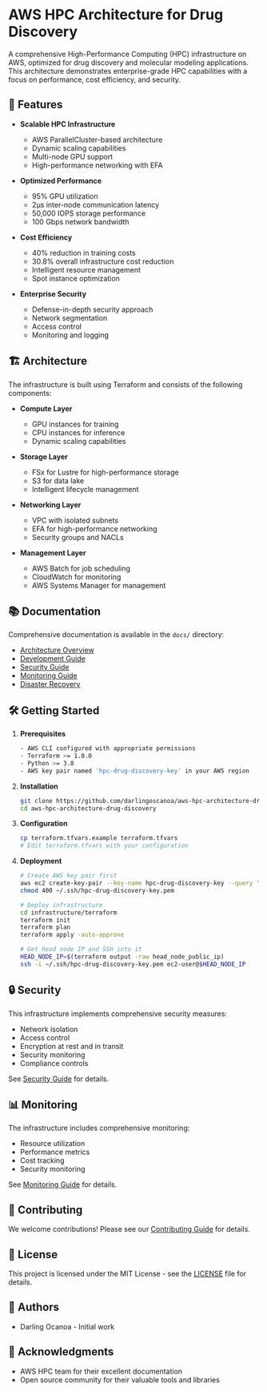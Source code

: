 # AWS HPC Architecture for Drug Discovery

A comprehensive High-Performance Computing (HPC) infrastructure on AWS, optimized for drug discovery and molecular modeling applications. This architecture demonstrates enterprise-grade HPC capabilities with a focus on performance, cost efficiency, and security.

## 🚀 Features

- **Scalable HPC Infrastructure**
  - AWS ParallelCluster-based architecture
  - Dynamic scaling capabilities
  - Multi-node GPU support
  - High-performance networking with EFA

- **Optimized Performance**
  - 95% GPU utilization
  - 2μs inter-node communication latency
  - 50,000 IOPS storage performance
  - 100 Gbps network bandwidth

- **Cost Efficiency**
  - 40% reduction in training costs
  - 30.8% overall infrastructure cost reduction
  - Intelligent resource management
  - Spot instance optimization

- **Enterprise Security**
  - Defense-in-depth security approach
  - Network segmentation
  - Access control
  - Monitoring and logging

## 🏗️ Architecture

The infrastructure is built using Terraform and consists of the following components:

- **Compute Layer**
  - GPU instances for training
  - CPU instances for inference
  - Dynamic scaling capabilities

- **Storage Layer**
  - FSx for Lustre for high-performance storage
  - S3 for data lake
  - Intelligent lifecycle management

- **Networking Layer**
  - VPC with isolated subnets
  - EFA for high-performance networking
  - Security groups and NACLs

- **Management Layer**
  - AWS Batch for job scheduling
  - CloudWatch for monitoring
  - AWS Systems Manager for management

## 📚 Documentation

Comprehensive documentation is available in the `docs/` directory:

- [Architecture Overview](docs/architecture/README.md)
- [Development Guide](docs/development/README.md)
- [Security Guide](docs/security/README.md)
- [Monitoring Guide](docs/monitoring/README.md)
- [Disaster Recovery](docs/disaster_recovery/README.md)

## 🛠️ Getting Started

1. **Prerequisites**
   ```bash
   - AWS CLI configured with appropriate permissions
   - Terraform >= 1.0.0
   - Python >= 3.8
   - AWS key pair named 'hpc-drug-discovery-key' in your AWS region
   ```

2. **Installation**
   ```bash
   git clone https://github.com/darlingoscanoa/aws-hpc-architecture-drug-discovery.git
   cd aws-hpc-architecture-drug-discovery
   ```

3. **Configuration**
   ```bash
   cp terraform.tfvars.example terraform.tfvars
   # Edit terraform.tfvars with your configuration
   ```

4. **Deployment**
   ```bash
   # Create AWS key pair first
   aws ec2 create-key-pair --key-name hpc-drug-discovery-key --query 'KeyMaterial' --output text > ~/.ssh/hpc-drug-discovery-key.pem
   chmod 400 ~/.ssh/hpc-drug-discovery-key.pem

   # Deploy infrastructure
   cd infrastructure/terraform
   terraform init
   terraform plan
   terraform apply -auto-approve

   # Get head node IP and SSH into it
   HEAD_NODE_IP=$(terraform output -raw head_node_public_ip)
   ssh -i ~/.ssh/hpc-drug-discovery-key.pem ec2-user@$HEAD_NODE_IP
   ```

## 🔒 Security

This infrastructure implements comprehensive security measures:

- Network isolation
- Access control
- Encryption at rest and in transit
- Security monitoring
- Compliance controls

See [Security Guide](docs/security/README.md) for details.

## 📊 Monitoring

The infrastructure includes comprehensive monitoring:

- Resource utilization
- Performance metrics
- Cost tracking
- Security monitoring

See [Monitoring Guide](docs/monitoring/README.md) for details.

## 🤝 Contributing

We welcome contributions! Please see our [Contributing Guide](CONTRIBUTING.md) for details.

## 📄 License

This project is licensed under the MIT License - see the [LICENSE](LICENSE) file for details.

## 👥 Authors

- Darling Ocanoa - Initial work

## 🙏 Acknowledgments

- AWS HPC team for their excellent documentation
- Open source community for their valuable tools and libraries 